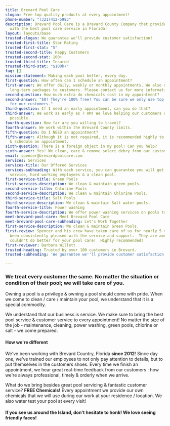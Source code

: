 ```yaml
---
title: Brevard Pool Care
slogan: Free top quality products at every appointment!
phone-number: "(321)412-5983"
description: Brevard Pool Care is a Brevard County Company that provides it's customers
  with the best pool care service in Florida!
layout: layouts/base
trusted-slogan: We guarantee we'll provide customer satisfaction!
trusted-first-title: Star Rating
trusted-first-stat: "5"
trusted-second-title: Happy Customers
trusted-second-stat: 100+
trusted-third-title: Insured
trusted-third-stat: "$100k+"
faq: []
mission-statement: Making each pool better, every day.
first-question: How often can I schedule an appointment?
first-answer: We offer daily, weekly or monthly appointments. We also offer select
  long-term packages to customers. Please contact us for more information.
second-question: How much extra do chemicals cost in my appointment?
second-answer: "$0! They're 100% free! You can be sure we only use top quality products
  for our customers."
third-question: If I need an early appointment, can you do that?
third-answer: We work as early as 7 AM! We love helping our customers as early as
  possible.
fourth-question: How far are you willing to travel?
fourth-answer: We work within the Brevard County limits.
fifth-question: Do I NEED an appointment?
fifth-answer: Although it is not required, it is recommended highly to contact us
  & schedule an appointment.
sixth-question: There is a foreign object in my pool! Can you help?
sixth-answer: Yes! We clean, care & remove select debry from our customer's pools!
email: spencer@brevardpoolcare.com
services: Services
services-title: Our Offered Services
services-subheading: With each service, you can guarantee you will get top notch customer
  service, hard working employees & a clean pool.
first-service-title: Green Pools
first-services-description: We clean & maintain green pools.
second-service-title: Chlorine Pools
second-service-description: We clean & maintain Chlorine Pools.
third-service-title: Salt Pools
third-service-description: We clean & maintain Salt water pools.
fourth-service-title: Power washing
fourth-service-description: We offer power washing services on pools to all our customers!
meet-brevard-pool-care: Meet Brevard Pool Care
meet-brevard-pool-care-subheading: Let's Work Together
first-service-description: We clean & maintain Green Pools.
first-review: Spencer and his crew have taken care of us for nearly 5 years and we've
  been consistently pleased with the service and support.  They are awesome  and you
  couldn't do better for your pool care!  Highly recommended!
first-reviewer: Barbara Willett
trusted-heading: Trusted by over 100 customers in Brevard.
trusted-subheading: 'We guarantee we''ll provide customer satisfaction! '

---
```

### We treat every customer the same. No matter the situation or condition of their pool; we will take care of you.

Owning a pool is a privilege & owning a pool should come with pride. When we come to clean / care / maintain your pool, we understand that it is a special commodity. 

We understand that our business is service. We make sure to bring the best pool service & customer service to every appointment! No matter the size of the job - maintenance, cleaning, power washing, green pools, chlorine or salt - we come prepared.

#### How we're different

We've been working with Brevard Country, Florida **since 2012**! Since day one, we've trained our employees to not only pay attention to details, but to put themselves in the customers shoes. Every time we finish an appointment, we hear great real-time feedback from our customers : how we're always professional, timely & orderly when we arrive.

What do we bring besides great pool servicing & fantastic customer service? **FREE Chemicals!** Every appointment we provide our own chemicals that we will use during our work at your residence / location. We also water test your pool at every visit!

#### If you see us around the Island, don't hesitate to honk! We love seeing friendly faces!